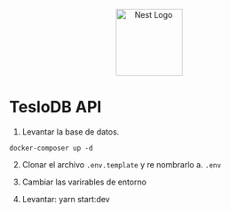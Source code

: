 <p align="center">
  <a href="http://nestjs.com/" target="blank"><img src="https://nestjs.com/img/logo-small.svg" width="120" alt="Nest Logo" /></a>
</p>
 
# TesloDB API 

1. Levantar la base de datos.
``` 
docker-composer up -d 
```
2. Clonar el archivo ```.env.template``` y re nombrarlo a. ```.env```

3. Cambiar las varirables de entorno 

4. Levantar: yarn start:dev